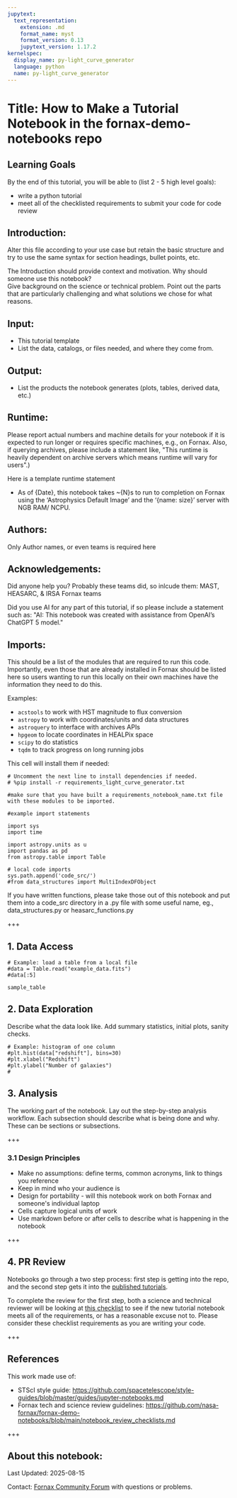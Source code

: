 ```yaml
---
jupytext:
  text_representation:
    extension: .md
    format_name: myst
    format_version: 0.13
    jupytext_version: 1.17.2
kernelspec:
  display_name: py-light_curve_generator
  language: python
  name: py-light_curve_generator
---
```


# Title: How to Make a Tutorial Notebook in the fornax-demo-notebooks repo


## Learning Goals
By the end of this tutorial, you will be able to (list 2 - 5 high level goals):
  * write a python tutorial
  * meet all of the checklisted requirements to submit your code for code review


## Introduction:
Alter this file according to your use case but retain the basic structure and try to use the same syntax for section headings, bullet points, etc.

The Introduction should provide context and motivation. Why should someone use this notebook?  
Give background on the science or technical problem.  Point out the parts that are particularly challenging and what solutions we chose for what reasons.

## Input:
 * This tutorial template
 * List the data, catalogs, or files needed, and where they come from.

## Output:
 * List the products the notebook generates (plots, tables, derived data, etc.)

## Runtime:

Please report actual numbers and machine details for your notebook if it is expected to run longer or requires specific machines, e.g., on Fornax. Also, if querying archives, please include a statement like, "This runtime is heavily dependent on archive servers which means runtime will vary for users".)

Here is a template runtime statement
- As of {Date}, this notebook takes ~{N}s to run to completion on Fornax using the ‘Astrophysics Default Image’ and the ‘{name: size}’ server with NGB RAM/ NCPU.

## Authors:
Only Author names, or even teams is required here

## Acknowledgements:
Did anyone help you?  Probably these teams did, so inlcude them: MAST, HEASARC, & IRSA Fornax teams

Did you use AI for any part of this tutorial, if so please include a statement such as:
"AI: This notebook was created with assistance from OpenAI’s ChatGPT 5 model."

## Imports:
This should be a list of the modules that are required to run this code.  Importantly, even those that are already installed in Fornax should be listed here so users wanting to run this locally on their own machines have the information they need to do this.

Examples:
 * `acstools` to work with HST magnitude to flux conversion
 * `astropy` to work with coordinates/units and data structures
 * `astroquery` to interface with archives APIs
 * `hpgeom` to locate coordinates in HEALPix space
 * `scipy` to do statistics
 * `tqdm` to track progress on long running jobs

This cell will install them if needed:

```{code-cell} ipython3
# Uncomment the next line to install dependencies if needed.
# %pip install -r requirements_light_curve_generator.txt

#make sure that you have built a requirements_notebook_name.txt file with these modules to be imported.
```

```{code-cell} ipython3
#example import statements

import sys
import time

import astropy.units as u
import pandas as pd
from astropy.table import Table

# local code imports
sys.path.append('code_src/')
#from data_structures import MultiIndexDFObject
```

If you have written functions, please take those out of this notebook and put them into a code_src directory in a .py file with some useful name, eg., data_structures.py or heasarc_functions.py

+++

## 1. Data Access

```{code-cell} ipython3
# Example: load a table from a local file
#data = Table.read("example_data.fits")
#data[:5]
```

```{code-cell} ipython3
sample_table
```

## 2. Data Exploration
Describe what the data look like. Add summary statistics, initial plots, sanity checks.

```{code-cell} ipython3
# Example: histogram of one column
#plt.hist(data["redshift"], bins=30)
#plt.xlabel("Redshift")
#plt.ylabel("Number of galaxies")
#
```

## 3. Analysis
The working part of the notebook. Lay out the step-by-step analysis workflow.  Each subsection should describe what is being done and why. These can be sections or subsections.

+++

### 3.1 Design Principles
* Make no assumptions: define terms, common acronyms, link to things you reference
* Keep in mind who your audience is
* Design for portability - will this notebook work on both Fornax and someone's individual laptop
* Cells capture logical units of work
* Use markdown before or after cells to describe what is happening in the notebook

+++

## 4. PR Review

Notebooks go through a two step process: first step is getting into the repo, and the second step gets it into the [published tutorials](https://nasa-fornax.github.io/fornax-demo-notebooks/). 

To complete the review for the first step, both a science and technical reviewer will be looking at [this checklist](https://github.com/nasa-fornax/fornax-demo-notebooks/blob/main/notebook_review_checklists.md) to see if the new tutorial notebook meets all of the requirements, or has a reasonable excuse not to. Please consider these checklist requirements as you are writing your code.

+++

## References

This work made use of:

* STScI style guide: https://github.com/spacetelescope/style-guides/blob/master/guides/jupyter-notebooks.md
* Fornax tech and science review guidelines: https://github.com/nasa-fornax/fornax-demo-notebooks/blob/main/notebook_review_checklists.md

+++

## About this notebook:

Last Updated: 2025-08-15

Contact: [Fornax Community Forum](https://discourse.fornax.sciencecloud.nasa.gov) with questions or problems.

```{code-cell} ipython3

```

